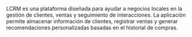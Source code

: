  LCRM es una plataforma diseñada para ayudar a negocios locales en la gestión de clientes, ventas y seguimiento de interacciones. La aplicación permite almacenar información de clientes, registrar ventas y generar recomendaciones personalizadas basadas en el historial de compras.